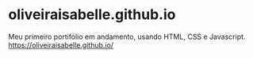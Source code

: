 # oliveiraisabelle.github.io

Meu primeiro portifólio em andamento, usando HTML, CSS e Javascript.
https://oliveiraisabelle.github.io/
